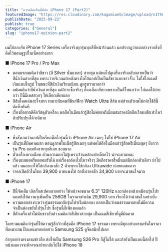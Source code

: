 ```yaml
---
title: "ความคิดเห็นที่มีต่อ iPhone 17 (Part2)"
featuredImage: "https://res.cloudinary.com/kagamiweb/image/upload/v1758634688/blog.coregamehd.com/iphone17-opinion-part2.jpg"
publishDate: "2025-09-22"
publish: true
categories: ["General"]
slug: "iphone17-opinion-part2"
---
```


ผมไปลองจับ iPhone 17 Series เครื่องจริงทุกรุ่นทุกสีที่หน้าร้านแล้ว ผลปรากฎว่าแตกต่างจากสิ่งที่คิดไว้ตอนดูรูปในเน็ตอย่างมาก

■ iPhone 17 Pro / Pro Max
- ตอนแรกผมคิดว่าสีขาว (สี Silver นั่นแหละ) สวยสุด แต่พอไปดูเครื่องจริงกลับกลายเป็นว่าสีน้ำเงินสวยที่สุด เพราะว่าบริเวณฝาหลังตรงโลโก้แอปเปิ้ลเป็นสีขาวแบบขาวจั๊วะ ไม่ใช่ไล่เฉดสีเงินแบบในรูป ในขณะที่สีน้ำเงินเรียบเนียน ดูหรูหรามากกว่า
- แม้ผมคิดว่าสีน้ำเงินสวยที่สุด แต่ถ้าจะซื้อจริงๆ ก็คงเลือกสีขาวเพราะเป็นสีโทนสว่าง ใส่เคสได้ง่ายกว่า ปีนี้มีเคสสวยๆ ให้เลือกเพียบเลย
- สีส้มโดดเด่นสะใจมาก เหมาะกับคนที่มีนาฬิกา Watch Ultra สีส้ม แต่ส่วนตัวผมไม่กล้าใช้สีนี้ ตัดทิ้งทันที
- เรื่องที่อยากติคือวัสดุตัวเครื่อง พอถือในมือแล้วรู้สึกไม่ค่อยพรีเมี่ยมสมราคามือถือเรือธงสักเท่าไหร่ ถ้าปรับปรุงได้จะดีมาก

■ iPhone Air
- พึ่งสังเกตว่าแอปเปิ้ลเรียกมือถือรุ่นนี้ว่า iPhone Air เฉยๆ ไม่ใช่ iPhone 17 Air
- เป็นรุ่นที่ผิดคาดมาก ตอนดูภาพในเน็ตรู้สึกเฉยๆ แต่พอได้ถือในมือแล้วรู้สึกพรีเมี่ยมสุดๆ ยิ่งกว่ารุ่น Pro แถมยังสวยทุกสีเลย ชอบมาก
- ตัวเครื่องบางเฉียบ ส่วนความเบาไม่รู้เพราะร้านคล้องสายล็อคไว้ น่าจะเบาแหละ
- เรื่องแบตเตอรี่พอยอมรับได้ แต่เรื่องกล้องไม่ไหวจริงๆ มือถือราคาสี่หมื่นแต่มีกล้องตัวเดียว บ้าไปแล้ว ผมอยากให้ใส่กล้องมาสัก 2 ตัวเพราะใช้กล้อง Ultrawide บ่อยพอสมควร
- ราคาเปิดตัวในไทย 39,900 บาทแพงไป ถ้าตั้งราคาสัก 34,900 บาทจะน่าสนใจมาก

■ iPhone 17
- ปีนี้จัดเต็ม เลิกกั๊กสเปคหลายอย่าง ให้หน้าจอขนาด 6.3" 120Hz และกล้องหน้าเหมือนรุ่นโปร แถมยังให้ความจุเพิ่มเป็น 256GB ในราคาเท่าเดิม 29,900 บาท เรียกได้ว่าน่าสนใจอย่างยิ่ง
- ความแตกต่างระหว่างรุ่นธรรมดากับรุ่นโปรเริ่มน้อยลง กลายเป็นว่าคนธรรมดาแทบไม่มีความจำเป็นต้องขยับไปรุ่นโปร ซื้อรุ่นนี้ก็เพียงพอแล้ว
- สีตัวเครื่องถ้าไม่นับขาวกับดำ ผมคิดว่าสีเขียวสวยสุด เป็นเฉดสีเขียวที่ดูดีผิดคาด

โดยรวมผมคิดว่ารุ่นที่ให้ความรู้สึกว้าวที่สุดคือ iPhone 17 ธรรมดา เพราะมีทุกอย่างครบครันในราคาที่เหมาะสม ฝั่งแอนดรอยด์อย่าง Samsung S25 ดูจืดสนิทไปเลย 

ถ้าทุกอย่างตรงตามข่าวลือ ต่อให้เป็น Samsung S26 Pro ก็สู้ไม่ได้ และถ้ายังเป็นแบบนี้ต่อไป ปีหน้าผมอาจจะพิจารณาย้ายกลับไปใช้ iPhone 18